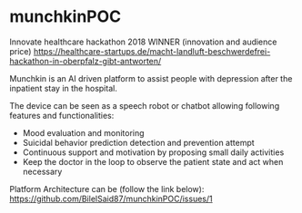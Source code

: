 # munchkinPOC


Innovate healthcare hackathon 2018 WINNER (innovation and audience price)
https://healthcare-startups.de/macht-landluft-beschwerdefrei-hackathon-in-oberpfalz-gibt-antworten/


Munchkin is an AI driven platform to assist people with depression after the inpatient stay in the hospital.

The device can be seen as a speech robot or chatbot allowing following features and functionalities: 

  - Mood evaluation and monitoring
  - Suicidal behavior prediction detection and prevention attempt
  - Continuous support and motivation by proposing small daily activities 
  - Keep the doctor in the loop to observe the patient state and act when necessary 


Platform Architecture can be (follow the link below):
https://github.com/BilelSaid87/munchkinPOC/issues/1


